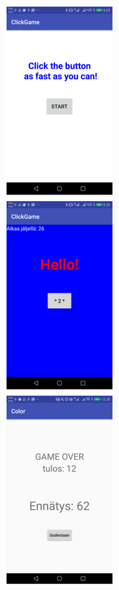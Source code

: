 
<p align="center">
  <img src="https://github.com/pekkavee/AndroidClickGame/blob/master/app/src/main/res/drawable/click3.png"350" height="500"/>
</p>
                                                                                                                                           
<p align="center">
  <img src="https://github.com/pekkavee/AndroidClickGame/blob/master/app/src/main/res/drawable/click2.png"200" height="500"/>
</p>
                                                                                                                                           
<p align="center">
  <img src="https://github.com/pekkavee/AndroidClickGame/blob/master/app/src/main/res/drawable/Screenshot_20180307-123518.png"200" height="500"/>
</p>
